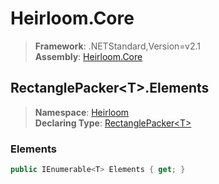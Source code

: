 # Heirloom.Core

> **Framework**: .NETStandard,Version=v2.1  
> **Assembly**: [Heirloom.Core][0]  

## RectanglePacker\<T>.Elements

> **Namespace**: [Heirloom][0]  
> **Declaring Type**: [RectanglePacker\<T>][1]  

### Elements

```cs
public IEnumerable<T> Elements { get; }
```

[0]: ../../../Heirloom.Core.md
[1]: ../RectanglePacker[T].md
